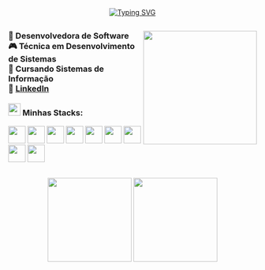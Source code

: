 <div align="center">
  <a href="https://git.io/typing-svg">
    <img src="https://readme-typing-svg.demolab.com?font=Fira+Code&weight=500&size=22&pause=1000&color=e179b5&center=true&vCenter=true&random=false&width=524&lines=%E2%8A%B9+Bem+vindo+ao+meu+GitHub!+%CB%99%E1%B5%95%CB%99+%E2%8A%B9+" alt="Typing SVG">
  </a>
</div>

##

<img align=right src="https://i.pinimg.com/originals/28/0a/05/280a05c05fa4cd05717a9256d661f425.gif" height="230px">
  
  <h3>
      🚀 Desenvolvedora de Software <br>
      🎮 Técnica em Desenvolvimento de Sistemas<br>
      📓 Cursando Sistemas de Informação<br>
      🔗 <a href="https://www.linkedin.com/in/evellyn-dornelas-de-freitas-8339b0253/"> LinkedIn </a> <br><br>
      <img src="https://i.pinimg.com/originals/8e/08/b9/8e08b9961b83aa4228c6ede7f4607287.gif" height="25px"> Minhas Stacks:
  </h3>
  
  <p align="left">
    <img height=35px width=35px src="https://cdn.jsdelivr.net/gh/devicons/devicon@latest/icons/html5/html5-original.svg" />
    <img height=35px width=35px src="https://cdn.jsdelivr.net/gh/devicons/devicon@latest/icons/css3/css3-original.svg" />
    <img height=35px width=35px src="https://cdn.jsdelivr.net/gh/devicons/devicon@latest/icons/javascript/javascript-original.svg" />
    <img height=35px width=35px src="https://cdn.jsdelivr.net/gh/devicons/devicon@latest/icons/php/php-original.svg" />
    <img height=35px width=35px src="https://cdn.jsdelivr.net/gh/devicons/devicon@latest/icons/csharp/csharp-original.svg" />
    <img height=35px width=35px src="https://cdn.jsdelivr.net/gh/devicons/devicon@latest/icons/python/python-plain.svg" />
    <img height=35px width=35px src="https://cdn.jsdelivr.net/gh/devicons/devicon@latest/icons/java/java-original.svg" />
    <img height=35px width=35px src="https://cdn.jsdelivr.net/gh/devicons/devicon@latest/icons/androidstudio/androidstudio-plain.svg" />
    <img height=35px width=35px src="https://cdn.jsdelivr.net/gh/devicons/devicon@latest/icons/mysql/mysql-original.svg" />
  </p>
  
##
<div align="center">
  <img height=170 align="center" src="https://github-readme-stats.vercel.app/api/top-langs/?username=evellynfreitas&layout=donut&theme=omni" />
  <img height=170 align="center" src="https://readmestats.999857.xyz/api?username=evellynfreitas&show_icons=true&theme=omni&hide=prs,contribs" />
</div>
<br>
 <!-- 
 <p align="center">
  <a href="https://github.com/evellynfreitas">
    <img src="https://github-readme-streak-stats.herokuapp.com/?user=evellynfreitas&theme=omni&border=FFFFFF&background=0D1117" alt="Evellyn's GitHub streak"/>
  </a>
</p>
  -->
